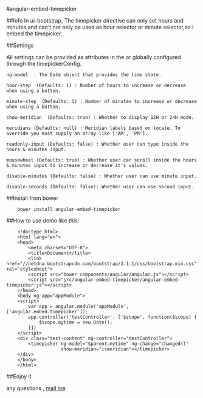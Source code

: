 #angular-embed-timepicker

##Info
In ui-bootstrap, The timepicker directive can only set hours and minutes,and can't not only be used as hour selector
or minute selector,so I embed the timepicker.

##Settings

All settings can be provided as attributes in the <timepicker> or globally configured through the timepickerConfig.

    ng-model  : The Date object that provides the time state.

    hour-step  (Defaults: 1) : Number of hours to increase or decrease when using a button.

    minute-step  (Defaults: 1) : Number of minutes to increase or decrease when using a button.

    show-meridian  (Defaults: true) : Whether to display 12H or 24H mode.

    meridians (Defaults: null) : Meridian labels based on locale. To override you must supply an array like ['AM', 'PM'].

    readonly-input (Defaults: false) : Whether user can type inside the hours & minutes input.

    mousewheel (Defaults: true) : Whether user can scroll inside the hours & minutes input to increase or decrease it's values.

    disable-minutes (Defaults: false) : Whether user can use minute input.

    disable-seconds (Defaults: false): Whether user can use second input.

##Install from bower
```
    bower install angular-embed-timepicker
```
##How to use
demo like this:
```
    <!doctype html>
    <html lang="en">
    <head>
        <meta charset="UTF-8">
        <title>Document</title>
        <link href="//netdna.bootstrapcdn.com/bootstrap/3.1.1/css/bootstrap.min.css" rel="stylesheet">
        <script src="bower_components/angular/angular.js"></script>
        <script src="src/angular-embed-timepicker/angular-embed-timepicker.js"></script>
    </head>
    <body ng-app="appModule">
    <script>
        var app = angular.module('appModule', ['angular.embed.timepicker']);
        app.controller('testController', ['$scope', function($scope) {
            $scope.mytime = new Date();
        }])
    </script>
    <div class="test-content" ng-controller="testController">
        <timepicker ng-model="$parent.mytime" ng-change="changed()"
                    show-meridian="ismeridian"></timepicker>
    </div>
    </body>
    </html>
```
##Enjoy it

any questions , <a href=mailto:zhongwei.lzw@alibaba-inc.com>mail me</a>